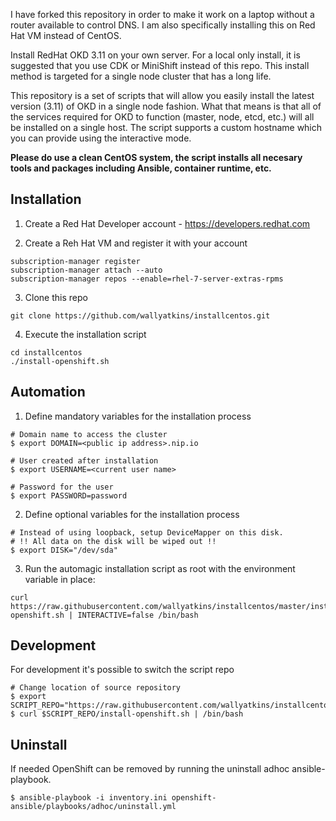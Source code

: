 I have forked this repository in order to make it work on a laptop without a router available to control DNS. I am also specifically installing this on Red Hat VM instead of CentOS.

Install RedHat OKD 3.11 on your own server.  For a local only install, it is suggested that you use CDK or MiniShift instead of this repo.  This install method is targeted for a single node cluster that has a long life.

This repository is a set of scripts that will allow you easily install the latest version (3.11) of OKD in a single node fashion.  What that means is that all of the services required for OKD to function (master, node, etcd, etc.) will all be installed on a single host.  The script supports a custom hostname which you can provide using the interactive mode.

**Please do use a clean CentOS system, the script installs all necesary tools and packages including Ansible, container runtime, etc.**

## Installation

1. Create a Red Hat Developer account - https://developers.redhat.com

2. Create a Reh Hat VM and register it with your account

```
subscription-manager register
subscription-manager attach --auto
subscription-manager repos --enable=rhel-7-server-extras-rpms
```

3. Clone this repo

```
git clone https://github.com/wallyatkins/installcentos.git
```

4. Execute the installation script

```
cd installcentos
./install-openshift.sh
```

## Automation
1. Define mandatory variables for the installation process

```
# Domain name to access the cluster
$ export DOMAIN=<public ip address>.nip.io

# User created after installation
$ export USERNAME=<current user name>

# Password for the user
$ export PASSWORD=password
```

2. Define optional variables for the installation process

```
# Instead of using loopback, setup DeviceMapper on this disk.
# !! All data on the disk will be wiped out !!
$ export DISK="/dev/sda"
```

3. Run the automagic installation script as root with the environment variable in place:

```
curl https://raw.githubusercontent.com/wallyatkins/installcentos/master/install-openshift.sh | INTERACTIVE=false /bin/bash
```

## Development

For development it's possible to switch the script repo

```
# Change location of source repository
$ export SCRIPT_REPO="https://raw.githubusercontent.com/wallyatkins/installcentos/master"
$ curl $SCRIPT_REPO/install-openshift.sh | /bin/bash
```

## Uninstall

If needed OpenShift can be removed by running the uninstall adhoc ansible-playbook.

```
$ ansible-playbook -i inventory.ini openshift-ansible/playbooks/adhoc/uninstall.yml
```
